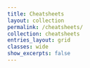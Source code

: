 ```yaml
---
title: Cheatsheets
layout: collection
permalink: /cheatsheets/
collection: cheatsheets
entries_layout: grid
classes: wide
show_excerpts: false
---
```


